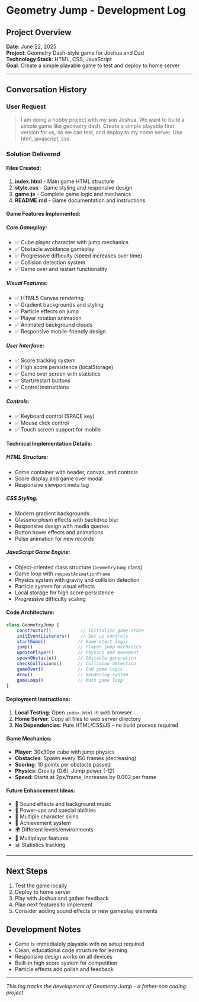 # Geometry Jump - Development Log

## Project Overview
**Date**: June 22, 2025  
**Project**: Geometry Dash-style game for Joshua and Dad  
**Technology Stack**: HTML, CSS, JavaScript  
**Goal**: Create a simple playable game to test and deploy to home server  

---

## Conversation History

### User Request
> I am doing a hobby project with my son Joshua. We want to build a simple game like geometry dash. 
> Create a simple playable first version for us, so we can test, and deploy to my home server. 
> Use html, javascript, css.

### Solution Delivered

#### Files Created:
1. **index.html** - Main game HTML structure
2. **style.css** - Game styling and responsive design
3. **game.js** - Complete game logic and mechanics
4. **README.md** - Game documentation and instructions

#### Game Features Implemented:

##### Core Gameplay:
- ✅ Cube player character with jump mechanics
- ✅ Obstacle avoidance gameplay
- ✅ Progressive difficulty (speed increases over time)
- ✅ Collision detection system
- ✅ Game over and restart functionality

##### Visual Features:
- ✅ HTML5 Canvas rendering
- ✅ Gradient backgrounds and styling
- ✅ Particle effects on jump
- ✅ Player rotation animation
- ✅ Animated background clouds
- ✅ Responsive mobile-friendly design

##### User Interface:
- ✅ Score tracking system
- ✅ High score persistence (localStorage)
- ✅ Game over screen with statistics
- ✅ Start/restart buttons
- ✅ Control instructions

##### Controls:
- ✅ Keyboard control (SPACE key)
- ✅ Mouse click control
- ✅ Touch screen support for mobile

#### Technical Implementation Details:

##### HTML Structure:
- Game container with header, canvas, and controls
- Score display and game over modal
- Responsive viewport meta tag

##### CSS Styling:
- Modern gradient backgrounds
- Glassmorphism effects with backdrop blur
- Responsive design with media queries
- Button hover effects and animations
- Pulse animation for new records

##### JavaScript Game Engine:
- Object-oriented class structure (`GeometryJump` class)
- Game loop with `requestAnimationFrame`
- Physics system with gravity and collision detection
- Particle system for visual effects
- Local storage for high score persistence
- Progressive difficulty scaling

#### Code Architecture:

```javascript
class GeometryJump {
    constructor()           // Initialize game state
    initEventListeners()    // Set up controls
    startGame()            // Game start logic
    jump()                 // Player jump mechanics
    updatePlayer()         // Physics and movement
    spawnObstacle()        // Obstacle generation
    checkCollisions()      // Collision detection
    gameOver()             // End game logic
    draw()                 // Rendering system
    gameLoop()             // Main game loop
}
```

#### Deployment Instructions:
1. **Local Testing**: Open `index.html` in web browser
2. **Home Server**: Copy all files to web server directory
3. **No Dependencies**: Pure HTML/CSS/JS - no build process required

#### Game Mechanics:
- **Player**: 30x30px cube with jump physics
- **Obstacles**: Spawn every 150 frames (decreasing)
- **Scoring**: 10 points per obstacle passed
- **Physics**: Gravity (0.6), Jump power (-12)
- **Speed**: Starts at 2px/frame, increases by 0.002 per frame

#### Future Enhancement Ideas:
- 🎵 Sound effects and background music
- 🌟 Power-ups and special abilities
- 🎨 Multiple character skins
- 🏅 Achievement system
- 🌍 Different levels/environments
- 👥 Multiplayer features
- 📊 Statistics tracking

---

## Next Steps
1. Test the game locally
2. Deploy to home server
3. Play with Joshua and gather feedback
4. Plan next features to implement
5. Consider adding sound effects or new gameplay elements

## Development Notes
- Game is immediately playable with no setup required
- Clean, educational code structure for learning
- Responsive design works on all devices
- Built-in high score system for competition
- Particle effects add polish and feedback

---

*This log tracks the development of Geometry Jump - a father-son coding project*
